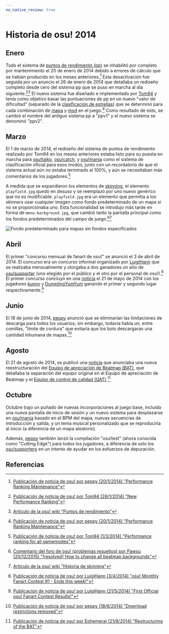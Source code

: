 ```yaml
---
no_native_review: true
---
```


# Historia de osu! 2014

## Enero

Todo el sistema de [puntos de rendimiento (pp)](/wiki/Performance_points) se inhabilitó por completo por mantenimiento el 20 de enero de 2014 debido a errores de cálculo que se habían producido en los meses anteriores.[^ranking-maintenance] Esta desactivación fue seguida por un anuncio el 26 de enero de 2014 que detallaba un rediseño completo desde cero del sistema pp que se puso en marcha al día siguiente.[^new-perf-ranking][^pp-article] El nuevo sistema fue diseñado e implementado por [Tom94](https://osu.ppy.sh/users/1857058) y tenía como objetivo basar las puntuaciones de pp en un nuevo "valor de dificultad" (separado de la [clasificación de estrellas](/wiki/Beatmap/Star_rating)) que se determinó para cada combinación de [mapa](/wiki/Beatmap) y [mod](/wiki/Gameplay/Game_modifier) ​​en el juego.[^ranking-maintenance] Como resultado de esto, se cambió el nombre del antiguo sistema pp a "ppv1" y el nuevo sistema se denominó "ppv2".

## Marzo

El 1 de marzo de 2014, el rediseño del sistema de puntos de rendimiento realizado por Tom94 en los meses anteriores estaba listo para su puesta en marcha para [osu!taiko](/wiki/Game_mode/osu!taiko), [osu!catch](/wiki/Game_mode/osu!catch), y [osu!mania](/wiki/Game_mode/osu!mania) como el sistema de clasificación oficial para esos modos, junto con un recordatorio de que el sistema actual aún no estaba terminado al 100%, y aún se necesitaban más comentarios de los jugadores.[^all-game-modes]

A medida que se expandieron los elementos de [skinning](/wiki/Skinning), el elemento `playfield.jpg` quedó en desuso y se reemplazó por uno nuevo genérico que no es modificable. `playfield.jpg` era un elemento que permitía a los skinners usar cualquier imagen como fondo predeterminado de un mapa si no se proporcionaba uno. Esta funcionalidad se introdujo más tarde en forma de `menu-background.jpg`, que cambió tanto la pantalla principal como los fondos predeterminados del campo de juego.[^change-background][^skinning]

![](img/2014-03_01.jpg "Fondo predeterminado para mapas sin fondos especificados")

## Abril

El primer "concurso mensual de fanart de osu!" se anunció el 3 de abril de 2014. El concurso era un concurso informal organizado por [LuigiHann](https://osu.ppy.sh/users/1079) que se realizaba mensualmente y otorgaba a dos ganadores un año de [osu!supporter](https://osu.ppy.sh/home/support) (uno elegido por el público y el otro por el personal de osu!).[^fanart] El primer concurso concluyó en una [noticia](https://osu.ppy.sh/home/news/2014-05-21-first-official-osu-fanart-contest-results) el 21 de mayo de 2014 con los jugadores [kunny](https://osu.ppy.sh/users/3931585) y [DumplingYumYum](https://osu.ppy.sh/users/1715930) ganando el primer y segundo lugar respectivamente.[^fanart-results]

## Junio

El 18 de junio de 2014, [peppy](https://osu.ppy.sh/users/2) anunció que se eliminarían las limitaciones de descarga para todos los usuarios; sin embargo, todavía había un, entre comillas, "límite de cordura" que evitaría que los bots descargaran una cantidad inhumana de mapas.[^download]

## Agosto

El 21 de agosto de 2014, se publicó una [noticia](https://osu.ppy.sh/home/news/2014-08-21-restructuring-of-the-bat) que anunciaba una nueva reestructuración del [Equipo de apreciación de Beatmap (BAT)](/wiki//Modding/Beatmap_Appreciation_Team), que detallaba la separación del equipo original en el Equipo de apreciación de Beatmap y el [Equipo de control de calidad (QAT)](/wiki//Modding/Quality_Assurance_Team).[^bat]

## Octubre

Octubre trajo un puñado de nuevas incorporaciones al juego base, incluida una nueva pantalla de inicio de sesión y un nuevo sistema para desplazarse en [osu!mania](/wiki/Game_mode/osu!mania) basado en el BPM del mapa, nuevas secuencias de introducción y salida, y un tema musical personalizado que se reproduciría al inicio (a diferencia de un mapa aleatorio).

Además, [peppy](https://osu.ppy.sh/users/2) también lanzó la compilación "osu!test" (ahora conocida como "Cutting Edge") para todos los jugadores, a diferencia de solo los [osu!supporters](https://osu.ppy.sh/home/support) en un intento de ayudar en los esfuerzos de depuración.

## Referencias

[^ranking-maintenance]: [Publicación de noticia de osu! por peppy (20/1/2014) "Performance Ranking Maintenance"](https://osu.ppy.sh/home/news/2014-01-20-performance-ranking-maintenance)
[^new-perf-ranking]: [Publicación de noticia de osu! por Tom94 (26/1/2014) "New Performance Ranking"](https://osu.ppy.sh/home/news/2014-01-26-new-performance-ranking)
[^pp-article]: [Artículo de la osu! wiki "Puntos de rendimiento"](/wiki/Performance_points)
[^all-game-modes]: [Publicación de noticia de osu! por Tom94 (1/3/2014) "Performance ranking for all gamemodes"](https://osu.ppy.sh/home/news/2014-03-01-performance-ranking-for-all-gamemodes)
[^change-background]: [Comentario del foro de osu! (problemas resueltos) por Pawsu (20/12/2015) "[resolved] How to change all beatmap backgrounds"](https://osu.ppy.sh/community/forums/topics/397827?start=4749640)
[^skinning]: [Artículo de la osu! wiki "Historia de skinning"](/wiki/Skinning/History)
[^fanart]: [Publicación de noticia de osu! por LuigiHann (3/4/2014) "osu! Monthly Fanart Contest #1 - Ends this week!"](https://osu.ppy.sh/home/news/2014-04-03-osu-monthly-fanart-contest-1-ends-this-week)
[^fanart-results]: [Publicación de noticia de osu! por LuigiHann (21/5/2014) "First Official osu! Fanart Contest Results!"](https://osu.ppy.sh/home/news/2014-05-21-first-official-osu-fanart-contest-results)
[^download]: [Publicación de noticia de osu! por peppy (18/6/2014) "Download restrictions removed"](https://osu.ppy.sh/home/news/2014-06-18-download-restrictions-removed)
[^bat]: [Publicación de noticia de osu! por Ephemeral (21/8/2014) "Restructuring of the BAT"](https://osu.ppy.sh/home/news/2014-08-21-restructuring-of-the-bat)
